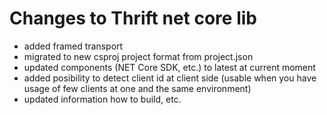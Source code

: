 # Changes to Thrift net core lib

- added framed transport 
- migrated to new csproj project format from project.json
- updated components (NET Core SDK, etc.) to latest at current moment 
- added posibility to detect client id at client side (usable when you have usage of few clients at one and the same environment)
- updated information how to build, etc.
